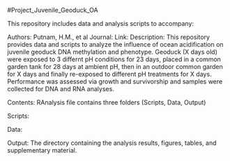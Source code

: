 #Project_Juvenile_Geoduck_OA

This repository includes data and analysis scripts to accompany: 

Authors: Putnam, H.M., et al
Journal: 
Link: 
Description: This repository provides data and scripts to analyze the influence of ocean acidification on juvenile geoduck DNA methylation and phenotype. 
Geoduck (X days old) were exposed to 3 differnt pH conditions for 23 days, placed in a common garden tank for 28 days at ambient pH, then in an outdoor common garden for X days and finally re-exposed to different pH treatments for X days.
Performance was assessed via growth and survivorship and samples were collected for DNA and RNA analyses. 

Contents: RAnalysis file contains three folders (Scripts, Data, Output)

Scripts:
	
Data:


Output: 
	The directory containing the analysis results, figures, tables, and supplementary material.

